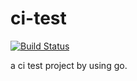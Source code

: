 # ci-test
[![Build Status](https://travis-ci.org/JieTrancender/ci-test.svg?branch=master)](https://travis-ci.org/JieTrancender/ci-test)

a ci test project by using go.
